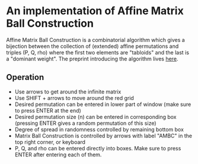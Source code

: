 # An implementation of Affine Matrix Ball Construction

Affine Matrix Ball Construction is a combinatorial algorithm which gives a bijection between the collection of (extended) affine permutations and triples (P, Q, rho) where the first two elements are "tabloids" and the last is a "dominant weight". The preprint introducing the algorithm lives [here](https://arxiv.org/abs/1511.05861).

## Operation

* Use arrows to get around the infinite matrix
* Use SHIFT + arrows to move around the red grid
* Desired permutation can be entered in lower part of window (make sure to press ENTER at the end)
* Desired permutation size (n) can be entered in corresponding box (pressing ENTER gives a random permutation of this size)
* Degree of spread in randomness controlled by remaining bottom box
* Matrix Ball Construction is controlled by arrows with label "AMBC" in the top right corner, or keyboard
* P, Q, and rho can be entered directly into boxes. Make sure to press ENTER after entering each of them.
